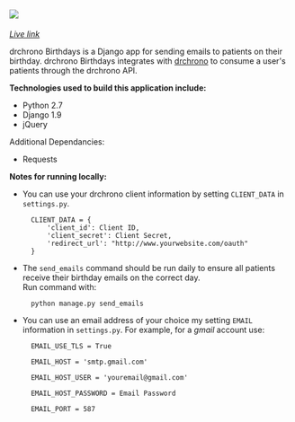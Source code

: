 # ![][logo]

_[Live link][link]_

drchrono Birthdays is a Django app for sending emails to patients on their birthday. drchrono Birthdays integrates with [drchrono][drchrono] to consume a user's patients through the drchrono API.

**Technologies used to build this application include:**
* Python 2.7
* Django 1.9
* jQuery

Additional Dependancies:
* Requests

**Notes for running locally:**
* You can use your drchrono client information by setting `CLIENT_DATA` in `settings.py`.

		CLIENT_DATA = {
    		'client_id': Client ID,
			'client_secret': Client Secret,
    		'redirect_url': "http://www.yourwebsite.com/oauth"
		}

* The `send_emails` command should be run daily to ensure all patients receive their birthday emails on the correct day.<br>
Run command with:

		python manage.py send_emails

* You can use an email address of your choice my setting `EMAIL` information in `settings.py`. For example, for a _gmail_ account use:

		EMAIL_USE_TLS = True

		EMAIL_HOST = 'smtp.gmail.com'

		EMAIL_HOST_USER = 'youremail@gmail.com'

		EMAIL_HOST_PASSWORD = Email Password

		EMAIL_PORT = 587

[logo]: ./drchrono_birthdays/static/images/drchrono-lg.png
[link]: https://drchronobirthdays.herokuapp.com/
[drchrono]: https://www.drchrono.com/
